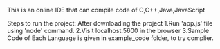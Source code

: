 This is an online IDE that can compile code of C,C++,Java,JavaScript

Steps to run the project:
After downloading the project 
1.Run 'app.js' file using 'node' command.
2.Visit localhost:5600 in the browser
3.Sample Code of Each Language is given in example_code folder, to try complier.

